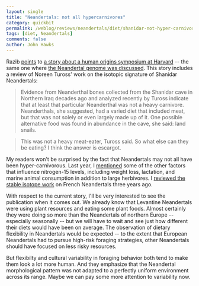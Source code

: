 ```yaml
---
layout: single 
title: "Neandertals: not all hypercarnivores" 
category: quickbit
permalink: /weblog/reviews/neandertals/diet/shanidar-not-hyper-carnivore-2008.html
tags: [diet, Neandertals] 
comments: false 
author: John Hawks 
---
```


Razib <a href="http://feeds.feedburner.com/~r/scienceblogs/gnxp/~3/482195094/the_spread_of_lactase_persiste.php">points</a> to <a href="http://www.news.harvard.edu/gazette/2008/12.11/11-past.html">a story about a human origins symposium at Harvard</a> -- the same one where <a href="http://johnhawks.net/weblog/reviews/neandertals/neandertal_dna/callaway-neandertal-genome-halfway-2008.html">the Neandertal genome was discussed</a>. This story includes a review of Noreen Tuross' work on the isotopic signature of Shanidar Neandertals: 

<blockquote>Evidence from Neanderthal bones collected from the Shanidar cave in Northern Iraq decades ago and analyzed recently by Tuross indicate that at least that particular Neanderthal was not a heavy carnivore. Neanderthals, she suggested, had a varied diet that included meat, but that was not solely or even largely made up of it. One possible alternative food was found in abundance in the cave, she said: land snails.</blockquote>

<blockquote>This was not a heavy meat-eater, Tuross said. So what else can they be eating? I think the answer is escargot.</blockquote>

My readers won't be surprised by the fact that Neandertals may not all have been hyper-carnivorous. Last year, I <a href="http://johnhawks.net/weblog/reviews/neandertals/diet/delta15N_nutritional_stress_2006.html">mentioned</a> some of the other factors that influence nitrogen-15 levels, including weight loss, lactation, and marine animal consumption in addition to large herbivores. I <a href="http://johnhawks.net/weblog/fossils/neandertal/neandertal_mammoth_diet_2005.html">reviewed the stable isotope work</a> on French Neandertals three years ago. 

With respect to the current story, I'll be very interested to see the publication when it comes out. We already know that Levantine Neandertals were using plant resources and eating some plant foods. Almost certainly they were doing so more than the Neandertals of northern Europe -- especially seasonally -- but we will have to wait and see just how different their diets would have been on average. The observation of dietary flexibility in Neandertals would be expected -- to the extent that European Neandertals had to pursue high-risk foraging strategies, other Neandertals should have focused on less risky resources. 

But flexibilty and cultural variability in foraging behavior both tend to make them look a lot more human. And they emphasize that the Neandertal morphological pattern was not adapted to a perfectly uniform environment across its range. Maybe we can pay some more attention to variability now. 




